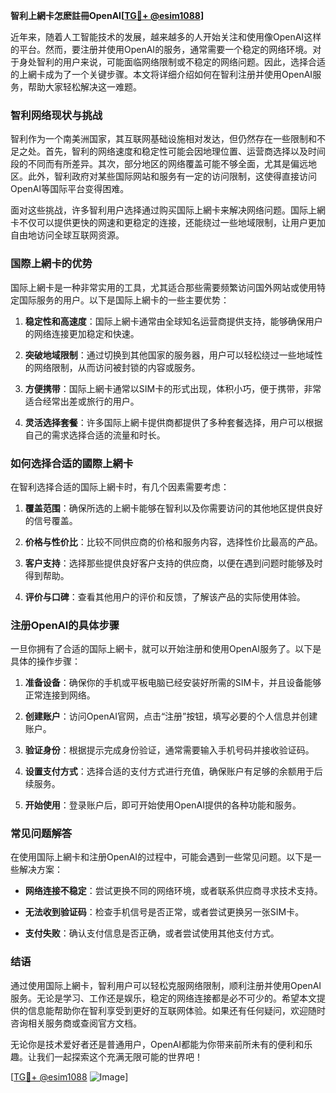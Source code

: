 **智利上網卡怎麽註冊OpenAI[[TG💪+ @esim1088](https://t.me/s/esim1088)]**

近年来，随着人工智能技术的发展，越来越多的人开始关注和使用像OpenAI这样的平台。然而，要注册并使用OpenAI的服务，通常需要一个稳定的网络环境。对于身处智利的用户来说，可能面临网络限制或不稳定的网络问题。因此，选择合适的上網卡成为了一个关键步骤。本文将详细介绍如何在智利注册并使用OpenAI服务，帮助大家轻松解决这一难题。

### 智利网络现状与挑战

智利作为一个南美洲国家，其互联网基础设施相对发达，但仍然存在一些限制和不足之处。首先，智利的网络速度和稳定性可能会因地理位置、运营商选择以及时间段的不同而有所差异。其次，部分地区的网络覆盖可能不够全面，尤其是偏远地区。此外，智利政府对某些国际网站和服务有一定的访问限制，这使得直接访问OpenAI等国际平台变得困难。

面对这些挑战，许多智利用户选择通过购买国际上網卡来解决网络问题。国际上網卡不仅可以提供更快的网速和更稳定的连接，还能绕过一些地域限制，让用户更加自由地访问全球互联网资源。

### 国際上網卡的优势

国际上網卡是一种非常实用的工具，尤其适合那些需要频繁访问国外网站或使用特定国际服务的用户。以下是国际上網卡的一些主要优势：

1. **稳定性和高速度**：国际上網卡通常由全球知名运营商提供支持，能够确保用户的网络连接更加稳定和快速。
   
2. **突破地域限制**：通过切换到其他国家的服务器，用户可以轻松绕过一些地域性的网络限制，从而访问被封锁的内容或服务。

3. **方便携带**：国际上網卡通常以SIM卡的形式出现，体积小巧，便于携带，非常适合经常出差或旅行的用户。

4. **灵活选择套餐**：许多国际上網卡提供商都提供了多种套餐选择，用户可以根据自己的需求选择合适的流量和时长。

### 如何选择合适的國際上網卡

在智利选择合适的国际上網卡时，有几个因素需要考虑：

1. **覆盖范围**：确保所选的上網卡能够在智利以及你需要访问的其他地区提供良好的信号覆盖。

2. **价格与性价比**：比较不同供应商的价格和服务内容，选择性价比最高的产品。

3. **客户支持**：选择那些提供良好客户支持的供应商，以便在遇到问题时能够及时得到帮助。

4. **评价与口碑**：查看其他用户的评价和反馈，了解该产品的实际使用体验。

### 注册OpenAI的具体步骤

一旦你拥有了合适的国际上網卡，就可以开始注册和使用OpenAI服务了。以下是具体的操作步骤：

1. **准备设备**：确保你的手机或平板电脑已经安装好所需的SIM卡，并且设备能够正常连接到网络。

2. **创建账户**：访问OpenAI官网，点击“注册”按钮，填写必要的个人信息并创建账户。

3. **验证身份**：根据提示完成身份验证，通常需要输入手机号码并接收验证码。

4. **设置支付方式**：选择合适的支付方式进行充值，确保账户有足够的余额用于后续服务。

5. **开始使用**：登录账户后，即可开始使用OpenAI提供的各种功能和服务。

### 常见问题解答

在使用国际上網卡和注册OpenAI的过程中，可能会遇到一些常见问题。以下是一些解决方案：

- **网络连接不稳定**：尝试更换不同的网络环境，或者联系供应商寻求技术支持。
  
- **无法收到验证码**：检查手机信号是否正常，或者尝试更换另一张SIM卡。

- **支付失败**：确认支付信息是否正确，或者尝试使用其他支付方式。

### 结语

通过使用国际上網卡，智利用户可以轻松克服网络限制，顺利注册并使用OpenAI服务。无论是学习、工作还是娱乐，稳定的网络连接都是必不可少的。希望本文提供的信息能帮助你在智利享受到更好的互联网体验。如果还有任何疑问，欢迎随时咨询相关服务商或查阅官方文档。

无论你是技术爱好者还是普通用户，OpenAI都能为你带来前所未有的便利和乐趣。让我们一起探索这个充满无限可能的世界吧！

[[TG💪+ @esim1088](https://t.me/s/esim1088) ![Image](https://i.postimg.cc/4NQfJmqS/Snipaste-2025-05-13-00-14-12.png)]